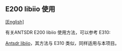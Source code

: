 ## E200 libiio 使用

[[English]](../../../../device_and_usage_manual/ANTSDR_E_Series_Module/ANTSDR_E200_Reference_Manual/AntsdrE200_libiio.html)

有关ANTSDR E200 libiio 使用方法，可以参考 E310:

[Antsdr libiio](../ANTSDR_E310_Reference_Manual/AntsdrE310_libiio_cn.md)，其方法与 E310 类似，同样适用与本项目。
